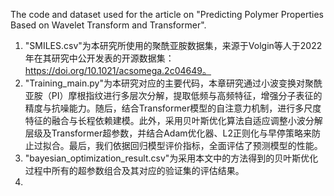 The code and dataset used for the article on "Predicting Polymer Properties Based on Wavelet Transform and Transformer".
1. "SMILES.csv"为本研究所使用的聚酰亚胺数据集，来源于Volgin等人于2022年在其研究中公开发表的开源数据集：https://doi.org/10.1021/acsomega.2c04649。
2. "Training_main.py"为本研究对应的主要代码，本章研究通过小波变换对聚酰亚胺（PI）摩根指纹进行多层次分解，提取低频与高频特征，增强分子表征的精度与抗噪能力。随后，结合Transformer模型的自注意力机制，进行多尺度特征的融合与长程依赖建模。此外，采用贝叶斯优化算法自适应调整小波分解层级及Transformer超参数，并结合Adam优化器、L2正则化与早停策略来防止过拟合。最后，我们依据回归模型评价指标，全面评估了预测模型的性能。
3. "bayesian_optimization_result.csv"为采用本文中的方法得到的贝叶斯优化过程中所有的超参数组合及其对应的验证集的评估结果。
4. 
